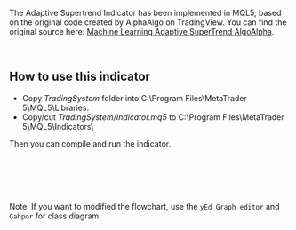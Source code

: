 The Adaptive Supertrend Indicator has been implemented in MQL5, based on the original code created by AlphaAlgo on TradingView. You can find the original source here: [Machine Learning Adaptive SuperTrend AlgoAlpha](https://www.tradingview.com/script/CLk71Qgy-Machine-Learning-Adaptive-SuperTrend-AlgoAlpha).

<br>

## How to use this indicator
- Copy *TradingSystem* folder into C:\Program Files\MetaTrader 5\MQL5\Libraries\.
- Copy/cut *TradingSystem/Indicator.mq5* to C:\Program Files\MetaTrader 5\MQL5\Indicators\

Then you can compile and run the indicator.

<br>
<br>
<br>
<br>

Note: If you want to modified the flowchart, use the ```yEd Graph editor``` and `Gahpor` for class diagram.